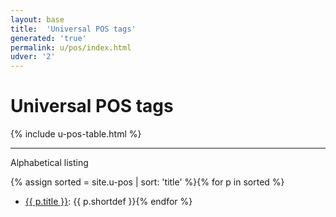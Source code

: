 ```yaml
---
layout: base
title:  'Universal POS tags'
generated: 'true'
permalink: u/pos/index.html
udver: '2'
---
```


# Universal POS tags

{% include u-pos-table.html %}

----------

Alphabetical listing

{% assign sorted = site.u-pos | sort: 'title' %}{% for p in sorted %}
* [{{ p.title }}](): {{ p.shortdef }}{% endfor %}
